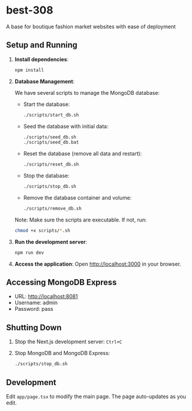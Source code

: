 # best-308

A base for boutique fashion market websites with ease of deployment

## Setup and Running

1. **Install dependencies**:

   ```bash
   npm install
   ```

2. **Database Management**:

   We have several scripts to manage the MongoDB database:

   - Start the database:

     ```bash
     ./scripts/start_db.sh
     ```

   - Seed the database with initial data:

     ```bash
     ./scripts/seed_db.sh
     ./scripts/seed_db.bat
     ```

   - Reset the database (remove all data and restart):

     ```bash
     ./scripts/reset_db.sh
     ```

   - Stop the database:

     ```bash
     ./scripts/stop_db.sh
     ```

   - Remove the database container and volume:

     ```bash
     ./scripts/remove_db.sh
     ```

   Note: Make sure the scripts are executable. If not, run:

   ```bash
   chmod +x scripts/*.sh
   ```


4. **Run the development server**:

   ```bash
   npm run dev
   ```

6. **Access the application**:
   Open [http://localhost:3000](http://localhost:3000) in your browser.

## Accessing MongoDB Express

- URL: [http://localhost:8081](http://localhost:8081)
- Username: admin
- Password: pass

## Shutting Down

1. Stop the Next.js development server: `Ctrl+C`
2. Stop MongoDB and MongoDB Express:

   ```bash
   ./scripts/stop_db.sh
   ```

## Development

Edit `app/page.tsx` to modify the main page. The page auto-updates as you edit.
